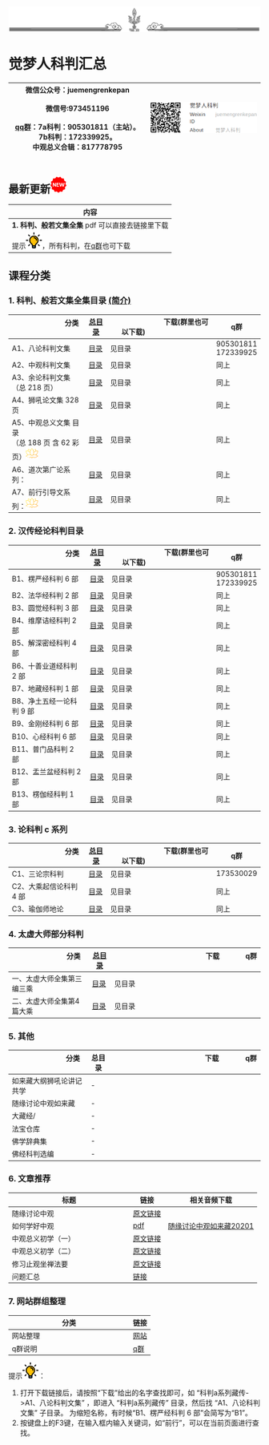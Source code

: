 ![new](./img/ws.png)

# 觉梦人科判汇总 

|微信公众号：juemengrenkepan<img width=200/><br>微信号:973451196<img width=300/><br> [qq群](./md/qun.md)：7a科判：905301811（主站）。7b科判：172339925。<br>中观总义合辑：817778795<img width=140/>|![cd](./img/wx.png)<img width=160/>|
|-|-|

## 最新更新![new](./img/new-32.png)

|   内容  |
|--|
|**1. 科判、般若文集全集** pdf 可以直接去链接里下载|
|提示![new](./img/lamp.png)，所有科判，在[q群](./md/qun.md)也可下载|


## 课程分类



### 1. 科判、般若文集全集目录   [(简介)](./md/summary.md)

|<img width=100/>分类<img width=100/>|[总目录](./md/all_kepan.md#zong1)|<img width=105/>下载(群里也可以下载)<img width=105/>|<img width=25/>q群<img width=25/>|
|---------|---|---|---|
|A1、八论科判文集 | [目录](./md/all_kepan.md#a1八论科判文集)|见目录|905301811<br>172339925|
|A2、中观科判文集|[目录](./md/all_kepan.md#a2中观科判文集)|见目录|同上|
|A3、余论科判文集（总 218 页） |[目录](./md/all_kepan.md#a3余论科判文集总-218-页)|见目录|同上|
|A4、狮吼论文集 328 页|[目录](./md/all_kepan.md#a4狮吼论文集-328-页)|见目录|同上|
|A5、中观总义文集 目录<br>（总 188 页 含 62 彩页）![new](./img/lotus.png)|[目录](./md/all_kepan.md#a5)|见目录|同上|
|A6、道次第广论系列：|[目录](./md/all_kepan.md#a6道次第广论系列)|见目录|同上|
|A7、前行引导文系列：![new](./img/lotus.png)|[目录](./md/all_kepan.md#a7前行引导文系列)|见目录|同上|


### 2. 汉传经论科判目录

|<img width=100/>分类<img width=100/>|[总目录](./md/all_kepan.md#zong2)|<img width=105/>下载(群里也可以下载)<img width=105/>|<img width=25/>q群<img width=25/>|
|---------|---|---|---|
|B1、楞严经科判 6 部|[目录](./md/all_kepan.md#b-1)|见目录|905301811<br>172339925|
|B2、法华经科判 2 部|[目录](./md/all_kepan.md#b-2)|见目录|同上|
|B3、圆觉经科判 3 部|[目录](./md/all_kepan.md#b-3)|见目录|同上|
|B4、维摩诘经科判 2 部|[目录](./md/all_kepan.md#b-4)|见目录|同上|
|B5、解深密经科判 4 部|[目录](./md/all_kepan.md#b-5)|见目录|同上|
|B6、十善业道经科判 2 部|[目录](./md/all_kepan.md#b-6)|见目录|同上|
|B7、地藏经科判 1 部|[目录](./md/all_kepan.md#b-7)|见目录|同上|
|B8、净土五经一论科判 9 部|[目录](./md/all_kepan.md#b-8)|见目录|同上|
|B9、金刚经科判 6 部|[目录](./md/all_kepan.md#b-9)|见目录|同上|
|B10、心经科判 6 部|[目录](./md/all_kepan.md#b-10)|见目录|同上|
|B11、普门品科判 2 部|[目录](./md/all_kepan.md#b-11)|见目录|同上|
|B12、盂兰盆经科判 2 部|[目录](./md/all_kepan.md#b-12)|见目录|同上|
|B13、楞伽经科判 1 部|[目录](./md/all_kepan.md#b-13)|见目录|同上|


### 3. 论科判 c 系列 

|<img width=100/>分类<img width=100/>|[总目录](./md/all_kepan.md#zong3)|<img width=105/>下载(群里也可以下载)<img width=105/>|<img width=25/>q群<img width=25/>|
|---------|---|---|---|
|C1、三论宗科判| [目录](./md/all_kepan.md#c-1)|见目录|173530029|
|C2、大乘起信论科判 4 部| [目录](./md/all_kepan.md#c-2)|见目录|同上|
|C3、瑜伽师地论 | [目录](./md/all_kepan.md#c-3)|见目录|同上|


### 4. 太虚大师部分科判

|<img width=100/>分类<img width=100/>|[总目录](./md/all_kepan.md#zong4)|<img width=170/>下载<img width=170/>|<img width=25/>q群<img width=25/>|
|---------|---|---|---|
|一、太虚大师全集第三编三乘 | [目录](./md/all_kepan.md#tx-1)|见目录||
|二、太虚大师全集第4篇大乘 | [目录](./md/all_kepan.md#tx-2)|见目录||


### 5. 其他

|<img width=100/>分类<img width=100/>|总目录|<img width=170/>下载<img width=170/>|<img width=25/>q群<img width=25/>|
|---------|---|---|---|
|如来藏大纲狮吼论讲记 共学| -||
|随缘讨论中观如来藏|-|
|大藏经/| -|
|法宝仓库|-|
|佛学辞典集|-|
|佛经科判选编|-|


### 6. 文章推荐
|<img width=100/>标题<img width=100/>|链接|相关音频下载|
|--|--|--|
|随缘讨论中观|[原文链接](https://mp.weixin.qq.com/s?chksm=ea398df0dd4e04e64607f5dc496a32e487ae5414a6ada4732f0d8996d2e7ba55bd77f9ca3416&sharer_shareid=1e99451dbad4a7d66bf280584d9acd32&scene=23&mid=2247484572&__biz=MzI1NTI1NDUzMQ==&sn=3e735918d34901b02a575fd79f5a7763&idx=1&mpshare=1&srcid=1115T3s3yquNY9xC7BGMFtlg&sharer_sharetime=1605426115222)
|如何学好中观|[pdf](./pdf/如何学好大中观——致中观初学3稿.pdf)|[随缘讨论中观如来藏20201](https://cloud.189.cn/t/QZNz63n2IV3y)|
|中观总义初学（一）|[原文链接](http://mp.weixin.qq.com/s?__biz=MzI1NTI1NDUzMQ==&mid=2247484007&idx=1&sn=5f6c3e94ecd9f53a035ef5a8115d98de&chksm=ea398b0bdd4e021d87f23ddef29048838ab7752209308fa14a8e1fe7eab9b54e8be2ddcf5da6&mpshare=1&scene=23&srcid=1021QDAvoj53A8HfLLoRw37t&sharer_sharetime=1603259588295&sharer_shareid=1e99451dbad4a7d66bf280584d9acd32#rd)|
|中观总义初学（二）|[原文链接](http://mp.weixin.qq.com/s?__biz=MzI1NTI1NDUzMQ==&mid=2247484080&idx=1&sn=c7dbe7cb7a1c6601c7e2a8c465e867a2&chksm=ea398bdcdd4e02ca922505c1dd45d2587695897ec38eb4cc6e87ddbf1656449ae86f5a5957e5&mpshare=1&scene=23&srcid=10218NYOLIbeAdm6T2tx8upr&sharer_sharetime=1603259607940&sharer_shareid=1e99451dbad4a7d66bf280584d9acd32#rd)|
|修习止观坐禅法要|[原文链接](https://mp.weixin.qq.com/s?chksm=ea398dd8dd4e04cef2d1852c01092b9a5c7b9f5d9559c9a0203d815a95f09fdb11964885700b&sharer_shareid=1e99451dbad4a7d66bf280584d9acd32&scene=23&mid=2247484596&__biz=MzI1NTI1NDUzMQ==&sn=846550d342d317627d3905da91b24a6c&idx=1&mpshare=1&srcid=1116ud2V0XSsWEJ9cVLVKwZP&sharer_sharetime=1605523001216)
|问题汇总|[链接](./md/question.md)

### 7. 网站群组整理
|<img width=100/>分类<img width=100/>|链接|
|---------|---|
|网站整理|[网站](./md/web.md)|||
|q群说明|[q群](./md/qun.md)|||


提示![new](./img/lamp.png)：

1. 打开下载链接后，请按照“下载”给出的名字查找即可，如  “科判a系列藏传->A1、八论科判文集”  ，即进入  “科判a系列藏传”  目录，然后找  “A1、八论科判文集”  子目录。
为缩短名称，有时候“B1、楞严经科判 6 部”会简写为“B1”。
1. 按键盘上的F3键，在输入框内输入关键词，如“前行”，可以在当前页面进行查找。


